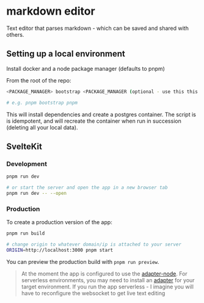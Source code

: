 # markdown editor

Text editor that parses markdown - which can be saved and shared with others.

## Setting up a local environment

Install docker and a node package manager (defaults to pnpm)

From the root of the repo:

```bash
<PACKAGE_MANAGER> bootstrap <PACKAGE_MANAGER (optional - use this this if not using pnpm)>

# e.g. pnpm bootstrap pnpm
```

This will install dependencies and create a postgres container. The script is is idempotent, and will recreate the container when run in succession (deleting all your local data).

## SvelteKit

### Development

```bash
pnpm run dev

# or start the server and open the app in a new browser tab
pnpm run dev -- --open
```

### Production

To create a production version of the app:

```bash
pnpm run build

# change origin to whatever domain/ip is attached to your server
ORIGIN=http://localhost:3000 pnpm start
```

You can preview the production build with `pnpm run preview`.

> At the moment the app is configured to use the [adapter-node](https://github.com/sveltejs/kit/tree/main/packages/adapter-node).
> For serverless environments, you may need to install an [adapter](https://kit.svelte.dev/docs/adapters) for your target environment.
> If you run the app serverless - I imagine you will have to reconfigure the websocket to get live text editing
